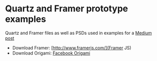 # Quartz and Framer prototype examples
Quartz and Framer files as well as PSDs used in examples for a [Medium post](https://medium.com/p/e28034144b46)

* Download Framer: [http://www.framerjs.com/](Framer JS)
* Download Origami: [Facebook Origami](http://facebook.github.io/origami/)